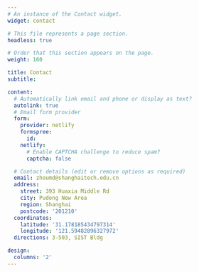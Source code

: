 ```yaml
---
# An instance of the Contact widget.
widget: contact

# This file represents a page section.
headless: true

# Order that this section appears on the page.
weight: 160

title: Contact
subtitle:

content:
  # Automatically link email and phone or display as text?
  autolink: true
  # Email form provider
  form:
    provider: netlify
    formspree:
      id:
    netlify:
      # Enable CAPTCHA challenge to reduce spam?
      captcha: false

  # Contact details (edit or remove options as required)
  email: zhoumd@shanghaitech.edu.cn
  address:
    street: 393 Huaxia Middle Rd
    city: Pudong New Area
    region: Shanghai 
    postcode: '201210'
  coordinates:
    latitude: '31.178185434797314'
    longitude: '121.59482896327972'
  directions: 3-503, SIST Bldg

design:
  columns: '2'
---
```

